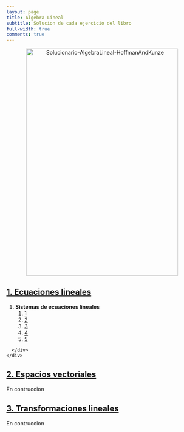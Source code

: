 ```yaml
---
layout: page
title: Algebra Lineal
subtitle: Solucion de cada ejercicio del libro
full-width: true
comments: true
---
```


<center><a href= "https://www.amazon.com/-/es/Kenneth-Hoffman/dp/9688800090/ref=sr_1_10?__mk_es_US=%C3%85M%C3%85%C5%BD%C3%95%C3%91&crid=W5L4GPEU2XGF&keywords=hoffman+kunze&qid=1680524654&sprefix=hoffman+kunze%2Caps%2C227&sr=8-10"><img alt="Solucionario-AlgebraLineal-HoffmanAndKunze" width="400" height="600" style="object-fit: contain;" src="https://m.media-amazon.com/images/I/41m-Ry35hyL.jpg"></a></center>


<div class="panel-group" id="accordion" role="tablist" aria-multiselectable="true">
  <div class="panel panel-default">
    <div class="panel-heading" role="tab" id="headingOne">
      <h4 class="panel-title">
        <a data-toggle="collapse" data-parent="#accordion" href="#collapseOne" aria-expanded="true" aria-controls="collapseOne">
          <h2>1. Ecuaciones lineales</h2>
        </a>
      </h4>
    </div>
    <div id="collapseOne" class="panel-collapse collapse in" role="tabpanel" aria-labelledby="headingOne">
      <div class="panel-body">

<ol>
  <li value="1.2">
    <b>Sistemas de ecuaciones lineales</b>
    <ol class="ol-cols">
      <a href="../../2015-01-04-AlgebraLineal-HoffmanAndKunze-1-12-1"><li>1</li></a>
      <a href="../../2015-01-04-AlgebraLineal-HoffmanAndKunze-1-12-2"><li>2</li></a>
      <a href="../../2015-01-04-AlgebraLineal-HoffmanAndKunze-1-12-3"><li>3</li></a>
      <a href="../../2015-01-05-AlgebraLineal-HoffmanAndKunze-1-12-4"><li>4</li></a>
      <a href="../../2024-05-09-AlgebraLineal-HoffmanAndKunze-1-12-5"><li>5</li></a>
    </ol>
  </li>
</ol>

      </div>
    </div>
  </div>
  <div class="panel panel-default">
    <div class="panel-heading" role="tab" id="headingTwo">
      <h4 class="panel-title">
        <a class="collapsed" data-toggle="collapse" data-parent="#accordion" href="#collapseTwo" aria-expanded="false" aria-controls="collapseTwo">
          <h2>2. Espacios vectoriales</h2>
        </a>
      </h4>
    </div>
    <div id="collapseTwo" class="panel-collapse collapse" role="tabpanel" aria-labelledby="headingTwo">
      <div class="panel-body">
        En contruccion
      </div>
    </div>
  </div>
  <div class="panel panel-default">
    <div class="panel-heading" role="tab" id="headingThree">
      <h4 class="panel-title">
        <a class="collapsed" data-toggle="collapse" data-parent="#accordion" href="#collapseThree" aria-expanded="false" aria-controls="collapseThree">
          <h2>3. Transformaciones lineales</h2>
        </a>
      </h4>
    </div>
    <div id="collapseThree" class="panel-collapse collapse" role="tabpanel" aria-labelledby="headingThree">
      <div class="panel-body">
        En contruccion
      </div>
    </div>
  </div>
</div>